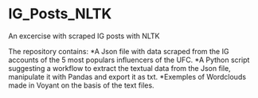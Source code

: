 # IG_Posts_NLTK
An excercise with scraped IG posts with NLTK

The repository contains:
*A Json file with data scraped from the IG accounts of the 5 most populars influencers of the UFC.
*A Python script suggesting a workflow to extract the textual data from the Json file, manipulate it with Pandas and export it as txt.
*Exemples of Wordclouds made in Voyant on the basis of the text files.
